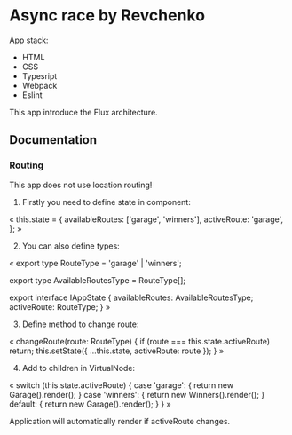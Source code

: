 # Async race by Revchenko

App stack: 
* HTML
* CSS
* Typesript
* Webpack
* Eslint

This app introduce the Flux architecture.

## Documentation

### Routing

This app does not use location routing!

1. Firstly you need to define state in component: 

« this.state = {
      availableRoutes: ['garage', 'winners'],
      activeRoute: 'garage',
    }; »

2. You can also define types: 

« export type RouteType = 'garage' | 'winners';

export type AvailableRoutesType = RouteType[];

export interface IAppState {
  availableRoutes: AvailableRoutesType;
  activeRoute: RouteType;
} »

3. Define method to change route:

« changeRoute(route: RouteType) {
    if (route === this.state.activeRoute) return;
    this.setState({ ...this.state, activeRoute: route });
  } »

4. Add to children in VirtualNode: 

« switch (this.state.activeRoute) {
      case 'garage': {
        return new Garage().render();
      }
      case 'winners': {
        return new Winners().render();
      }
      default: {
        return new Garage().render();
      }
    } »

Application will automatically render if activeRoute changes.